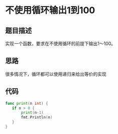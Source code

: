  # 不使用循环输出1到100
 ## 题目描述
 实现一个函数，要求在不使用循环的前提下输出1～100。
 
 ## 思路
 很多情况下，循环都可以使用递归来给出等价的实现
 ## 代码
 ```go
func print(n int) {
	if n > 0 {
		print(n-1)
		fmt.Println(n)
	}
} 
```
